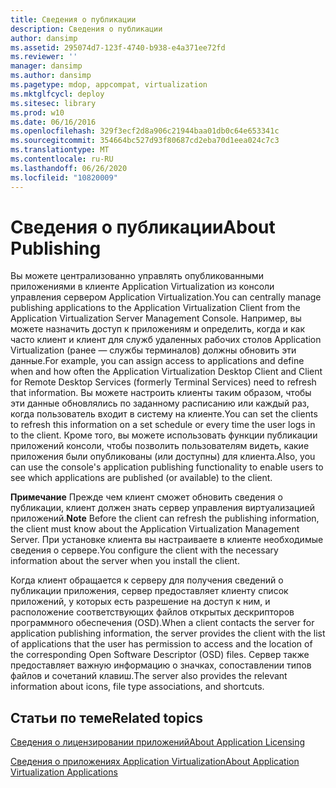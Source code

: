 ```yaml
---
title: Сведения о публикации
description: Сведения о публикации
author: dansimp
ms.assetid: 295074d7-123f-4740-b938-e4a371ee72fd
ms.reviewer: ''
manager: dansimp
ms.author: dansimp
ms.pagetype: mdop, appcompat, virtualization
ms.mktglfcycl: deploy
ms.sitesec: library
ms.prod: w10
ms.date: 06/16/2016
ms.openlocfilehash: 329f3ecf2d8a906c21944baa01db0c64e653341c
ms.sourcegitcommit: 354664bc527d93f80687cd2eba70d1eea024c7c3
ms.translationtype: MT
ms.contentlocale: ru-RU
ms.lasthandoff: 06/26/2020
ms.locfileid: "10820009"
---
```

# <span data-ttu-id="52c2b-103">Сведения о публикации</span><span class="sxs-lookup"><span data-stu-id="52c2b-103">About Publishing</span></span>


<span data-ttu-id="52c2b-104">Вы можете централизованно управлять опубликованными приложениями в клиенте Application Virtualization из консоли управления сервером Application Virtualization.</span><span class="sxs-lookup"><span data-stu-id="52c2b-104">You can centrally manage publishing applications to the Application Virtualization Client from the Application Virtualization Server Management Console.</span></span> <span data-ttu-id="52c2b-105">Например, вы можете назначить доступ к приложениям и определить, когда и как часто клиент и клиент для служб удаленных рабочих столов Application Virtualization (ранее — службы терминалов) должны обновить эти данные.</span><span class="sxs-lookup"><span data-stu-id="52c2b-105">For example, you can assign access to applications and define when and how often the Application Virtualization Desktop Client and Client for Remote Desktop Services (formerly Terminal Services) need to refresh that information.</span></span> <span data-ttu-id="52c2b-106">Вы можете настроить клиенты таким образом, чтобы эти данные обновлялись по заданному расписанию или каждый раз, когда пользователь входит в систему на клиенте.</span><span class="sxs-lookup"><span data-stu-id="52c2b-106">You can set the clients to refresh this information on a set schedule or every time the user logs in to the client.</span></span> <span data-ttu-id="52c2b-107">Кроме того, вы можете использовать функции публикации приложений консоли, чтобы позволить пользователям видеть, какие приложения были опубликованы (или доступны) для клиента.</span><span class="sxs-lookup"><span data-stu-id="52c2b-107">Also, you can use the console's application publishing functionality to enable users to see which applications are published (or available) to the client.</span></span>

<span data-ttu-id="52c2b-108">**Примечание**  Прежде чем клиент сможет обновить сведения о публикации, клиент должен знать сервер управления виртуализацией приложений.</span><span class="sxs-lookup"><span data-stu-id="52c2b-108">**Note** Before the client can refresh the publishing information, the client must know about the Application Virtualization Management Server.</span></span> <span data-ttu-id="52c2b-109">При установке клиента вы настраиваете в клиенте необходимые сведения о сервере.</span><span class="sxs-lookup"><span data-stu-id="52c2b-109">You configure the client with the necessary information about the server when you install the client.</span></span>

 

<span data-ttu-id="52c2b-110">Когда клиент обращается к серверу для получения сведений о публикации приложения, сервер предоставляет клиенту список приложений, у которых есть разрешение на доступ к ним, и расположение соответствующих файлов открытых дескрипторов программного обеспечения (OSD).</span><span class="sxs-lookup"><span data-stu-id="52c2b-110">When a client contacts the server for application publishing information, the server provides the client with the list of applications that the user has permission to access and the location of the corresponding Open Software Descriptor (OSD) files.</span></span> <span data-ttu-id="52c2b-111">Сервер также предоставляет важную информацию о значках, сопоставлении типов файлов и сочетаний клавиш.</span><span class="sxs-lookup"><span data-stu-id="52c2b-111">The server also provides the relevant information about icons, file type associations, and shortcuts.</span></span>

## <span data-ttu-id="52c2b-112">Статьи по теме</span><span class="sxs-lookup"><span data-stu-id="52c2b-112">Related topics</span></span>


[<span data-ttu-id="52c2b-113">Сведения о лицензировании приложений</span><span class="sxs-lookup"><span data-stu-id="52c2b-113">About Application Licensing</span></span>](about-application-licensing.md)

[<span data-ttu-id="52c2b-114">Сведения о приложениях Application Virtualization</span><span class="sxs-lookup"><span data-stu-id="52c2b-114">About Application Virtualization Applications</span></span>](about-application-virtualization-applications.md)

 

 





